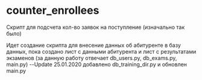 # counter_enrollees
Скрипт для подсчета кол-во заявок на поступление (изначально так было)

Идет создание скрипта для внесение данных об абитуренте в базу данных, пока создано лист с данными абитурента и лист с результатами экзаменов (за данную работу отвечает db_users.py, db_exams.py, main.py)
--Update 25.01.2020 добавлено db_training_dir.py и обновлен main.py
